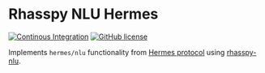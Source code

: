# Rhasspy NLU Hermes

[![Continous Integration](https://github.com/rhasspy/rhasspy-nlu-hermes/workflows/Tests/badge.svg)](https://github.com/rhasspy/rhasspy-nlu-hermes/actions)
[![GitHub license](https://img.shields.io/github/license/rhasspy/rhasspy-nlu-hermes.svg)](https://github.com/rhasspy/rhasspy-nlu-hermes/blob/master/LICENSE)

Implements `hermes/nlu` functionality from [Hermes protocol](https://docs.snips.ai/reference/hermes) using [rhasspy-nlu](https://github.com/synesthesiam/rhasspy-nlu).
